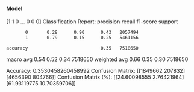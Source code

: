 #### Model
[1 1 0 ... 0 0 0]
Classification Report:
              precision    recall  f1-score   support

           0       0.28      0.90      0.43   2057494
           1       0.79      0.15      0.25   5461156

    accuracy                           0.35   7518650
   macro avg       0.54      0.52      0.34   7518650
weighted avg       0.66      0.35      0.30   7518650

Accuracy: 0.3530458260458992
Confusion Matrix:
[[1849662  207832]
 [4656390  804766]]
Confusion Matrix (%):
[[24.60098555  2.76421964]
 [61.93119775 10.70359706]]
